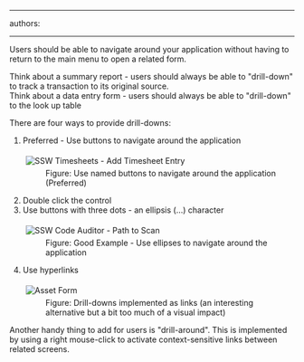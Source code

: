 

---
authors:

---




<span class='intro'> <p>Users should be able to navigate around your application without having to return to the main menu to open a related form.</p><p>Think about a summary report - users should always be able to &quot;drill-down&quot; to track a transaction to its original source.<br>
                   Think about a data entry form - users should always be able to &quot;drill-down&quot; to the look up table</p> </span>

<p>There are four ways to provide drill-downs&#58;</p><ol><li>Preferred - Use buttons to navigate around the application 
      <dl class="image"><dt>
            <img src="http&#58;//www.ssw.com.au/ssw/Standards/Rules/Images/DrillDownDrillAround.gif" alt="SSW Timesheets - Add Timesheet Entry" style="margin&#58;5px;" />
         </dt><dd>Figure&#58; Use named buttons to navigate around the application (Preferred)</dd></dl></li><li>Double click the control</li><li>Use buttons with three dots - an ellipsis (...) character 
      <dl class="goodImage"><dt>
            <img src="http&#58;//www.ssw.com.au/ssw/Standards/Rules/Images/CodeAuditorEllipses.gif" alt="SSW Code Auditor - Path to Scan" style="margin&#58;5px;" />
         </dt><dd>Figure&#58; Good Example - Use ellipses to navigate around the application</dd></dl></li><li>Use hyperlinks 
      <dl class="image"><dt>
            <img src="http&#58;//www.ssw.com.au/ssw/Standards/Rules/Images/AssetForm.png" alt="Asset Form" style="margin&#58;5px;" />
         </dt><dd>Figure&#58; Drill-downs implemented as links (an interesting alternative but a bit too much of a visual impact)</dd></dl></li></ol><p>Another handy thing to add for users is &quot;drill-around&quot;. This is implemented by using a right mouse-click to activate context-sensitive links between related screens.</p>


